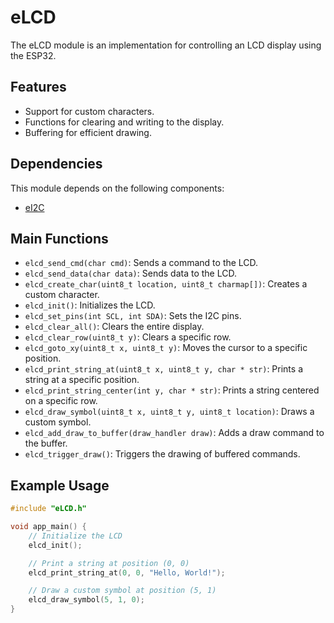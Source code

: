 # eLCD

The eLCD module is an implementation for controlling an LCD display using the ESP32. 

## Features

- Support for custom characters.
- Functions for clearing and writing to the display.
- Buffering for efficient drawing.

## Dependencies

This module depends on the following components:
- [eI2C](https://github.com/acevedoesteban999/eI2C)

## Main Functions

- `elcd_send_cmd(char cmd)`: Sends a command to the LCD.
- `elcd_send_data(char data)`: Sends data to the LCD.
- `elcd_create_char(uint8_t location, uint8_t charmap[])`: Creates a custom character.
- `elcd_init()`: Initializes the LCD.
- `elcd_set_pins(int SCL, int SDA)`: Sets the I2C pins.
- `elcd_clear_all()`: Clears the entire display.
- `elcd_clear_row(uint8_t y)`: Clears a specific row.
- `elcd_goto_xy(uint8_t x, uint8_t y)`: Moves the cursor to a specific position.
- `elcd_print_string_at(uint8_t x, uint8_t y, char * str)`: Prints a string at a specific position.
- `elcd_print_string_center(int y, char * str)`: Prints a string centered on a specific row.
- `elcd_draw_symbol(uint8_t x, uint8_t y, uint8_t location)`: Draws a custom symbol.
- `elcd_add_draw_to_buffer(draw_handler draw)`: Adds a draw command to the buffer.
- `elcd_trigger_draw()`: Triggers the drawing of buffered commands.

## Example Usage

```c
#include "eLCD.h"

void app_main() {
    // Initialize the LCD
    elcd_init();

    // Print a string at position (0, 0)
    elcd_print_string_at(0, 0, "Hello, World!");

    // Draw a custom symbol at position (5, 1)
    elcd_draw_symbol(5, 1, 0);
}
```
